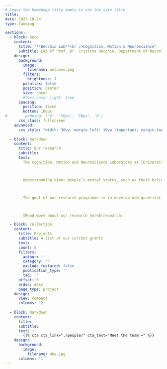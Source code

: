 ```yaml
---
# Leave the homepage title empty to use the site title
title: 
date: 2022-10-24
type: landing

sections:
  - block: hero
    content:
      title: "**Becchio Lab**<br />Cognition, Motion & Neuroscience"
      subtitle: Lab of Prof. Dr. Cristina Becchio, Department of Neurology UKE
    design:
      background:
        image:
          filename: welcome.png
        filters:
          brightness: 1
        parallax: false
        position: center
        size: cover
        #text_color_light: true
      spacing:
        position: fixed
        bottom: 100px
#        padding: ['0', '50px', '50px', '0']
      css_class: fullscreen
    advanced: 
      css_style: "width: 30vw; margin-left: 10vw !important; margin-top: 60vh !important;"
    
  - block: markdown
    content: 
      title: Our research
      subtitle: 
      text: 
        The Cognition, Motion and Neuroscience Laboratory at [University Medical Center Hamburg-Eppendorf](https://uke.de), investigates how movement encodes and transmits information about cognitive states, bridging the gap between behaviour, cognition, and neural activity. 



        Understanding other people’s mental states, such as their beliefs, intentions, or emotions, is a key skill for navigating our social environment; from anticipating what someone is going to do next, to interpreting communicative or social gestures, to deciding whether or not to collaborate with someone all rely on our ability to understand the inner mental states of other people. Research in our lab focuses on how information about mental states is conveyed through movement kinematics, and how observers read and parse this information to understand others’ minds. 



        The goal of our research programme is to develop new quantitative methods and use them for generating and testing new hypotheses about the mechanisms underlying the kinematic transmission of information, how these mechanisms develop, and how they can go awry in brain disorders. 



        [Read more about our research here](research)

  - block: collection
    content:
      title: Projects
      subtitle: A list of our current grants 
      text:
      count: 5
      filters:
        author: ''
        category: ''
        exclude_featured: false
        publication_type: ''
        tag: ''
      offset: 0
      order: desc
      page_type: project
    design:
      view: compact
      columns: '2'
  
  - block: markdown
    content:
      title: 
      subtitle:
      text: |
        {{% cta cta_link="./people/" cta_text="Meet the team →" %}}
    design:
      background:
        image:
          filename: uke.jpg
      columns: '1'
---
```

